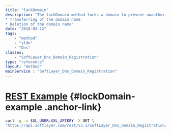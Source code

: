 ```yaml
---
title: "lockDomain"
description: "The lockDomain method locks a domain to prevent unauthorized, unwanted or accidental changes to the domain name. When set, the following actions are prohibited: 
* Transferring of the domain name
* Deletion of the domain name"
date: "2018-02-12"
tags:
    - "method"
    - "sldn"
    - "Dns"
classes:
    - "SoftLayer_Dns_Domain_Registration"
type: "reference"
layout: "method"
mainService : "SoftLayer_Dns_Domain_Registration"
---
```


# [REST Example](#lockDomain-example) <a href="/article/rest/"><i class="fas fa-question"></i></a> {#lockDomain-example .anchor-link} 
```bash
curl -g -u $SL_USER:$SL_APIKEY -X GET \
'https://api.softlayer.com/rest/v3.1/SoftLayer_Dns_Domain_Registration/{SoftLayer_Dns_Domain_RegistrationID}/lockDomain'
```
